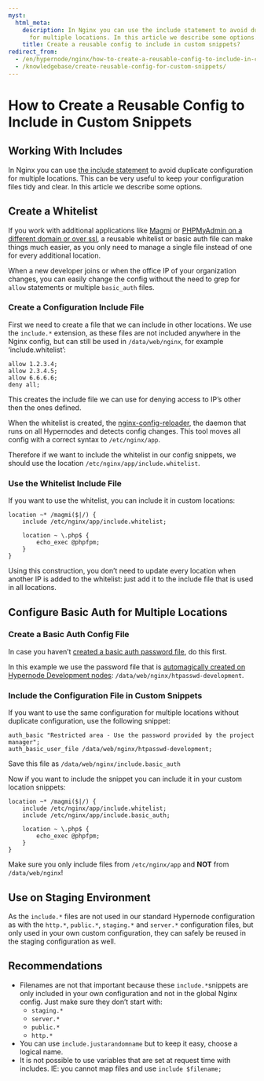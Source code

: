 ```yaml
---
myst:
  html_meta:
    description: In Nginx you can use the include statement to avoid duplicate configuration
      for multiple locations. In this article we describe some options.
    title: Create a reusable config to include in custom snippets?
redirect_from:
  - /en/hypernode/nginx/how-to-create-a-reusable-config-to-include-in-custom-snippets/
  - /knowledgebase/create-reusable-config-for-custom-snippets/
---
```


<!-- source: https://support.hypernode.com/en/hypernode/nginx/how-to-create-a-reusable-config-to-include-in-custom-snippets/ -->

# How to Create a Reusable Config to Include in Custom Snippets

## Working With Includes

In Nginx you can use [the include statement](http://nginx.org/en/docs/ngx_core_module.html#include) to avoid duplicate configuration for multiple locations.
This can be very useful to keep your configuration files tidy and clear. In this article we describe some options.

## Create a Whitelist

If you work with additional applications like [Magmi](../tools/unblocking-and-accessing-magmi-for-hypernode.md) or [PHPMyAdmin on a different domain or over ssl](../mysql/how-to-use-phpmyadmin.md), a reusable whitelist or basic auth file can make things much easier, as you only need to manage a single file instead of one for every additional location.

When a new developer joins or when the office IP of your organization changes, you can easily change the config without the need to grep for `allow` statements or multiple `basic_auth` files.

### Create a Configuration Include File

First we need to create a file that we can include in other locations.
We use the `include.*` extension, as these files are not included anywhere in the Nginx config, but can still be used in `/data/web/nginx`, for example ‘include.whitelist’:

```nginx
allow 1.2.3.4;
allow 2.3.4.5;
allow 6.6.6.6;
deny all;
```

This creates the include file we can use for denying access to IP’s other then the ones defined.

When the whitelist is created, the [nginx-config-reloader](https://github.com/ByteInternet/nginx_config_reloader), the daemon that runs on all Hypernodes and detects config changes. This tool moves all config with a correct syntax to `/etc/nginx/app`.

Therefore if we want to include the whitelist in our config snippets, we should use the location `/etc/nginx/app/include.whitelist`.

### Use the Whitelist Include File

If you want to use the whitelist, you can include it in custom locations:

```nginx
location ~* /magmi($|/) {
    include /etc/nginx/app/include.whitelist;

    location ~ \.php$ {
        echo_exec @phpfpm;
    }
}
```

Using this construction, you don’t need to update every location when another IP is added to the whitelist: just add it to the include file that is used in all locations.

## Configure Basic Auth for Multiple Locations

### Create a Basic Auth Config File

In case you haven’t [created a basic auth password file](how-to-protect-your-magento-store-with-a-password-in-nginx.md), do this first.

In this example we use the password file that is [automagically created on Hypernode Development nodes](basic-authentication-on-hypernode-development-plans.md): `/data/web/nginx/htpasswd-development`.

### Include the Configuration File in Custom Snippets

If you want to use the same configuration for multiple locations without duplicate configuration, use the following snippet:

```nginx
auth_basic "Restricted area - Use the password provided by the project manager";
auth_basic_user_file /data/web/nginx/htpasswd-development;
```

Save this file as `/data/web/nginx/include.basic_auth`

Now if you want to include the snippet you can include it in your custom location snippets:

```nginx
location ~* /magmi($|/) {
    include /etc/nginx/app/include.whitelist;
    include /etc/nginx/app/include.basic_auth;

    location ~ \.php$ {
        echo_exec @phpfpm;
    }
}
```

Make sure you only include files from `/etc/nginx/app` and **NOT** from `/data/web/nginx`!

## Use on Staging Environment

As the `include.*` files are not used in our standard Hypernode configuration as with the `http.*`, `public.*`, `staging.*` and `server.*` configuration files, but only used in your own custom configuration, they can safely be reused in the staging configuration as well.

## Recommendations

- Filenames are not that important because these `include.*`snippets are only included in your own configuration and not in the global Nginx config. Just make sure they don’t start with:
  - `staging.*`
  - `server.*`
  - `public.*`
  - `http.*`
- You can use `include.justarandomname` but to keep it easy, choose a logical name.
- It is not possible to use variables that are set at request time with includes. IE: you cannot map files and use `include $filename;`
